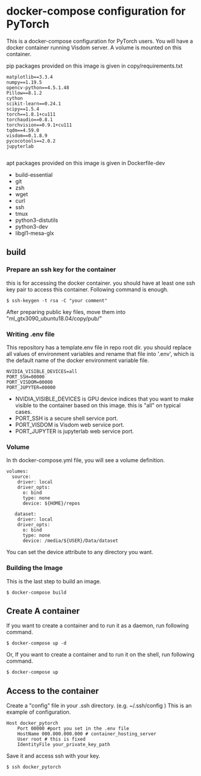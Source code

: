 # docker-compose configuration for PyTorch

This is a docker-compose configuration for PyTorch users. You will have a docker container running Visdom server. A volume is mounted on this container.

pip packages provided on this image is given in copy/requirements.txt

```
matplotlib==3.3.4
numpy==1.19.5
opencv-python==4.5.1.48
Pillow==8.1.2
cython
scikit-learn==0.24.1
scipy==1.5.4
torch==1.8.1+cu111
torchaudio==0.8.1
torchvision==0.9.1+cu111
tqdm==4.59.0
visdom==0.1.8.9
pycocotools==2.0.2
jupyterlab


```

apt packages provided on this image is given in Dockerfile-dev

- build-essential
- git
- zsh
- wget
- curl
- ssh
- tmux
- python3-distutils
- python3-dev
- libgl1-mesa-glx

## build

### Prepare an ssh key for the container

this is for accessing the docker container. you should have at least one ssh key pair to access this container. Following command is enough.

```
$ ssh-keygen -t rsa -C "your comment"
```

After preparing public key files, move them into "ml_gtx3090_ubuntu18.04/copy/pub/"

### Writing .env file

This repository has a template.env file in repo root dir. you should replace all values of environment variables and rename that file into '.env', which is the default name of the docker environment variable file.

```
NVIDIA_VISIBLE_DEVICES=all
PORT_SSH=00000
PORT_VISDOM=00000
PORT_JUPYTER=00000
```

- NVIDIA_VISIBLE_DEVICES is GPU device indices that you want to make visible to the container based on this image. this is "all" on typical cases.
- PORT_SSH is a secure shell service port.
- PORT_VISDOM is Visdom web service port.
- PORT_JUPYTER is jupyterlab web service port.

### Volume

In th docker-compose.yml file, you will see a volume definition.

```
volumes:
  source:
    driver: local
    driver_opts:
      o: bind
      type: none
      device: ${HOME}/repos

   dataset:
    driver: local
    driver_opts:
      o: bind
      type: none
      device: /media/${USER}/Data/dataset
```

You can set the device attribute to any directory you want.

### Building the Image

This is the last step to build an image.

```
$ docker-compose build
```

## Create A container

If you want to create a container and to run it as a daemon, run following command.

```
$ docker-compose up -d
```

Or, If you want to create a container and to run it on the shell, run following command.

```
$ docker-compose up
```

## Access to the container

Create a "config" file in your .ssh directory. (e.g. ~/.ssh/config )
This is an example of configuration.

```
Host docker_pytorch
    Port 00000 #port you set in the .env file
    HostName 000.000.000.000 # container_hosting_server
    User root # this is fixed
    IdentityFile your_private_key_path
```

Save it and access ssh with your key.

```
$ ssh docker_pytorch
```
